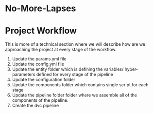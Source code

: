 # No-More-Lapses

# Project Workflow

This is more of a technical section where we will describe how are we approaching the project at every stage of the workflow.

1. Update the params.yml file
2. Update the config.yml file
3. Update the entity folder which is defining the variables/ hyper-parameters defined for every stage of the pipeline
4. Update the configuration folder
5. Update the components folder which contains single script for each stage
6. Update the pipeline folder folder where we assemble all of the components of the pipeline.
7. Create the dvc pipeline